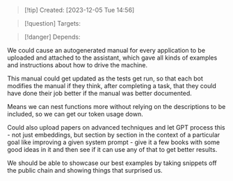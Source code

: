 
>[!tip] Created: [2023-12-05 Tue 14:56]

>[!question] Targets: 

>[!danger] Depends: 

We could cause an autogenerated manual for every application to be uploaded and attached to the assistant, which gave all kinds of examples and instructions about how to drive the machine.

This manual could get updated as the tests get run, so that each bot modifies the manual if they think, after completing a task, that they could have done their job better if the manual was better documented.

Means we can nest functions more without relying on the descriptions to be included, so we can get our token usage down.

Could also upload papers on advanced techniques and let GPT process this - not just embeddings, but section by section in the context of a particular goal like improving a given system prompt - give it a few books with some good ideas in it and then see if it can use any of that to get better results.

We should be able to showcase our best examples by taking snippets off the public chain and showing things that surprised us.